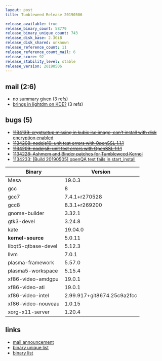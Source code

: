 ```yaml
---
layout: post
title: Tumbleweed Release 20190506

release_available: true
release_binary_count: 58779
release_binary_unique_count: 743
release_disk_base: 2.3GiB
release_disk_shared: unknown
release_reference_count: 11
release_reference_count_mail: 6
release_score: 92
release_stability_level: stable
release_version: 20190506
---
```


## mail (2:6)

- [no summary given](https://lists.opensuse.org/opensuse-factory/2019-05/msg00081.html) (3 refs)
- [brings in lightdm on KDE?](https://lists.opensuse.org/opensuse-factory/2019-05/msg00085.html) (3 refs)

## bugs (5)

<!--more-->

- ~~[1134139: cryptsetup missing in kubic iso image, can't install with disk encryption enabled](https://bugzilla.opensuse.org/show_bug.cgi?id=1134139)~~
- ~~[1134208: nodejs10: unit test errors with OpenSSL 1.1.1](https://bugzilla.opensuse.org/show_bug.cgi?id=1134208)~~
- ~~[1134209: nodejs8: unit test errors with OpenSSL 1.1.1](https://bugzilla.opensuse.org/show_bug.cgi?id=1134209)~~
- ~~[1134228: Ashmem and Binder patches for Tumbleweed Kernel](https://bugzilla.opensuse.org/show_bug.cgi?id=1134228)~~
- [1134233: \[Build 20190505\] openQA test fails in start_install](https://bugzilla.opensuse.org/show_bug.cgi?id=1134233)

Binary | Version
--- | ---
Mesa | 19.0.3
gcc | 8
gcc7 | 7.4.1+r270528
gcc8 | 8.3.1+r269200
gnome-builder | 3.32.1
gtk3-devel | 3.24.8
kate | 19.04.0
**kernel-source** | 5.0.11
libqt5-qtbase-devel | 5.12.3
llvm | 7.0.1
plasma-framework | 5.57.0
plasma5-workspace | 5.15.4
xf86-video-amdgpu | 19.0.1
xf86-video-ati | 19.0.1
xf86-video-intel | 2.99.917+git8674.25c9a2fcc
xf86-video-nouveau | 1.0.15
xorg-x11-server | 1.20.4

## links

- [mail announcement](https://lists.opensuse.org/opensuse-factory/2019-05/msg00078.html)
- [binary unique list](http://download.opensuse.org/history/20190506/rpm.unique.list)
- [binary list](http://download.opensuse.org/history/20190506/rpm.list)
